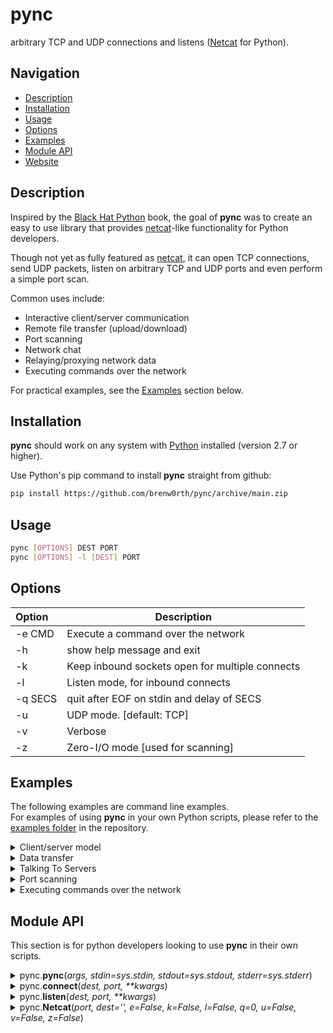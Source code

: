 # pync
arbitrary TCP and UDP connections and listens ([Netcat](https://en.wikipedia.org/wiki/Netcat) for Python).

## Navigation
* [Description](#description)
* [Installation](#installation)
* [Usage](#usage)
* [Options](#options)
* [Examples](#examples)
* [Module API](#module-api)
* [Website](https://brenw0rth.github.io/pync)

## Description
Inspired by the [Black Hat Python](https://github.com/EONRaider/blackhat-python3) book,
the goal of **pync** was to create an easy to use library that
provides [netcat](https://en.wikipedia.org/wiki/Netcat)-like functionality for Python developers.</br>

Though not yet as fully featured as [netcat](https://en.wikipedia.org/wiki/Netcat), it can
open TCP connections, send UDP packets, listen
on arbitrary TCP and UDP ports and even perform
a simple port scan.

Common uses include:
* Interactive client/server communication
* Remote file transfer (upload/download)
* Port scanning
* Network chat
* Relaying/proxying network data
* Executing commands over the network

For practical examples, see the [Examples](#examples) section below.

## Installation
**pync** should work on any system with  [Python](https://www.python.org/)
installed (version 2.7 or higher).

Use Python's pip command to install **pync** straight from github:
   ```sh
   pip install https://github.com/brenw0rth/pync/archive/main.zip
   ```
   
## Usage
```sh
pync [OPTIONS] DEST PORT
pync [OPTIONS] -l [DEST] PORT
```
   
## Options
| Option     | Description                                     |
| :--------- | ----------------------------------------------- |
| -e CMD     | Execute a command over the network              |
| -h         | show help message and exit                      |
| -k         | Keep inbound sockets open for multiple connects |
| -l         | Listen mode, for inbound connects               |
| -q SECS    | quit after EOF on stdin and delay of SECS       |
| -u         | UDP mode. [default: TCP]                        |
| -v         | Verbose                                         |
| -z         | Zero-I/O mode [used for scanning]               |

## Examples
The following examples are command line examples.</br>
For examples of using **pync** in your own Python scripts, please
refer to the [examples folder](https://github.com/brenw0rth/pync/tree/main/examples) in the repository.

<details>
<summary>Client/server model</summary>

---
Building a basic client/server model using **pync** is quite simple.</br>
On one console, start by creating a TCP server to listen for a connection:
   ```sh
   pync -l 1234
   ```
   
On a second console/machine, create a client to connect to the server:
   ```sh
   pync localhost 1234
   ```
   
There should now be a connection and anything typed in one console
should display in the other and vice-versa.</br>
The connection may be terminated using Ctrl-C.

This may not seem very useful right now but as you'll see in later
examples, you can use this idea to transfer files and other cool stuff.

---
</details>

<details>
<summary>Data transfer</summary>

---
> :warning: WARNING</br>
> Please do not transfer any sensitive information using the
> following methods as the connections are not encrypted/secure.

Expanding upon the previous client/server example, we can easily
transfer data between connections.</br>

Start by creating a TCP server and connecting a file to
pync's standard input.</br>
This server will send the contents of the file to any client
that connects:
   ```sh
   pync -l 1234 < filename.in
   ```
   
Using another machine, connect to the server and capture output
to a new file:
   ```sh
   pync host.example.com 1234 > filename.out
   ```
   
During the file transfer, there won't be any progress indication.</br>
The connection will close automatically after the file has been transferred.

---
</details>

<details>
<summary>Talking To Servers</summary>
</details>

<details>
<summary>Port scanning</summary>
</details>

<details>
<summary>Executing commands over the network</summary>
</details>

## Module API
This section is for python developers looking to use **pync** in
their own scripts.

<details>
   <summary>pync.<b>pync</b>(<i>args, stdin=sys.stdin, stdout=sys.stdout, stderr=sys.stderr</i>)</summary>
   
   ---
   The pync.**pync()** function is similar to running **pync** from the command line.</br>
   This function should handle all exceptions and write any errors to <i>stderr</i>.
   
   The <i>args</i> parameter should be a string representing
   the command line arguments to run.</br>
   The return value is an exit status code as an integer.

   Example:
   ```py
   from pync import pync
   status = pync('-l localhost 8000')
   ```
   
   To control input/output, you can use the <i>stdin, stdout</i> and <i>stderr</i>
   parameters.</br>
   These parameters can be any object that has a file-like interface.
   
   > :warning: NOTE</br>
   > **pync** expects to read bytes from stdin and writes bytes to stdout.</br>
   > So be sure to open files in binary mode to avoid errors.
   
   For example, create a TCP server that sends a file to any client
   that connects:
   ```py
   from pync import pync
   with open('file.in', 'rb') as f:
       pync('-l localhost 8000', stdin=f)
   ```
   
   And now, in a separate script, connect to the server and download the file:
   ```py
   from pync import pync
   with open('file.out', 'wb') as f:
       pync('localhost 8000', stdout=f)
   ```
   
   ---
</details>

<details>
   <summary>pync.<b>connect</b>(<i>dest, port, **kwargs</i>)</summary>
   
   ---
   pync.**connect**() is an alias for the NetcatTCPConnection.connect class method.</br>
   For use when you only need to make one connection to a server.
   
   The <i>dest</i> parameter should be a string containing either the IP address
   or the hostname of the server machine.</br>
   The <i>port</i> parameter should be an integer between 1 and 65535 inclusive
   and determines the port number the target server is listening on.</br>
   Any other keyword arguments will be passed to the NetcatTCPConnection class.
   
   Once the connection has been made, the return value will be a NetcatTCPConnection object.</br>
   
   > :warning: NOTE</br>
   > A NetcatConnection object does not close itself after use.</br>
   > So be sure to either use it's close() method or use a with statement
   > to automatically close it after use.
   
   Example:
   ```py
   import pync
   with pync.connect('localhost', 8000) as conn:
       conn.run()
   ```
   
   The previous example used the NetcatTCPConnection.run() method to simply run netcat.</br>
   For more available methods, please refer to the NetcatTCPConnection documentation.
   
   ---
</details>

<details>
   <summary>pync.<b>listen</b>(<i>dest, port, **kwargs</i>)</summary>
   
   ---
   pync.**listen**() is an alias for the NetcatTCPConnection.listen class method.</br>
   For use when you only want to serve one client.
   
   The <i>dest</i> parameter should be a string containing the interface for the
   server to listen on.</br>
   The <i>port</i> parameter should be an integer between 1 and 65535 inclusive
   and determines the port number the server should listen on.</br>
   Any other keyword arguments will be passed to the NetcatTCPConnection class.
   
   This function will block, waiting for a client to connect.</br>
   Once a client connects, the return value will be a NetcatTCPConnection object.</br>
   
   > :warning: NOTE</br>
   > A NetcatConnection object does not close itself after use.</br>
   > So be sure to either use it's close() method or use a with statement
   > to automatically close it after use.
   
   Example:
   ```py
   import pync
   with pync.listen('localhost', 8000) as conn:
       conn.run()
   ```
   
   The previous example used the NetcatTCPConnection.run() method to simply run netcat.</br>
   For more available methods, please refer to the NetcatTCPConnection documentation.
   
   ---
</details>

<details>
   <summary>pync.<b>Netcat</b>(<i>port, dest='', e=False, k=False, l=False, q=0, u=False, v=False, z=False</i>)</summary>
   
   ---
   Create a **Netcat** object.</br>
   Each parameter has it's own example below, but in short they are:
   
   ### Parameters
   | Parameter | Description                                          |
   | --------- | ---------------------------------------------------- |
   | port      | The port number to listen on or connect to           |
   | dest      | The interface to listen on or hostname to connect to |
   | e         | Execute a command over the network                   |
   | k         | Keep inbound sockets open for multiple connects      |
   | l         | Listen mode, for inbound connects                    |
   | q         | quit after EOF on stdin and delay of SECS            |
   | u         | UDP mode. [default: TCP]                             |
   | v         | Verbose                                              |
   | z         | Zero-I/O mode [used for scanning]                    |

   ### Creating a Netcat Instance
   
   There are two ways to create a **Netcat** instance.</br>
   
   1. Passing an args string to the **from_args()** class method:
   ```py
   from pync import Netcat
   with Netcat.from_args('-l localhost 8000') as nc:
       nc.run()
   ```
   
   2. Or passing arguments directly to the Netcat class:
   ```py
   import pync
   with pync.Netcat(8000, dest='localhost', l=True) as nc:
       nc.run()
   ```
   </br>

   > :warning: NOTE</br>
   > The Netcat class doesn't close itself after use.</br>
   > So be sure to use it's close() method or use the with statement
   > to automatically close Netcat after use.

   ### Executing commands over the network

   You can use the <i>e</i> parameter to connect a process to Netcat.</br>
   This should be a string containing the command and any
   arguments to run.
   
   For example, create a TCP server that sends the time and date
   to the first client that connects (Linux):
   ```py
   import pync
   with pync.Netcat(8000, dest='localhost', l=True, e='date') as nc:
       nc.run()
   ```

   Any data coming in from the network will be fed
   to the process' stdin and any data the process
   writes to it's stdout will be sent out over the
   network.

   To test this, create another TCP server that
   executes an interactive shell to the first
   client that connects (Linux):
   ```py
   import pync
   with pync.Netcat(8000, dest='localhost', l=True, e="PS1='$ ' sh -i") as nc:
       nc.run()
   ```

   ### Keeping the server open between clients

   By default, **pync** will close the server
   once a client connects.</br>
   Using the <i>k</i> option, you can keep the server
   open so once the server is finished with one
   client it will wait and listen for another.

   For example, create a mock web server that serves
   "Hello, world!" to every client that connects:
   ```py
   import io
   import pync
   with pync.Netcat(8000, dest='localhost', l=True, k=True) as nc:
       for conn in nc:
           http_response = io.BytesIO(b'HTTP/1.1 200 OK\n\n')
           http_content = io.BytesIO(b'Hello, World!')
           conn.readwrite(stdin=http_response)
           conn.readwrite(stdin=http_content)
   ```
   
   ---
</details>
